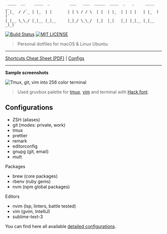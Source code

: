 ```
 ____  __    ____  _         ___   ___  _____  ____  _   _     ____  __
| |_  / /`_ | |_  | |       | | \ / / \  | |  | |_  | | | |   | |_  ( (`
|_|__ \_\_/ |_|__ |_|__     |_|_/ \_\_/  |_|  |_|   |_| |_|__ |_|__ _)_)
```

[![Build Status](https://travis-ci.org/egel/dotfiles.svg?branch=master)](https://travis-ci.org/egel/dotfiles)
[![MIT LICENSE](http://img.shields.io/badge/license-MIT-yellowgreen.svg?style=square)](https://github.com/egel/dotfiles/blob/master/LICENSE)

> Personal dotfiles for macOS & Linux Ubuntu.

---

[Shortcuts Cheat Sheet (PDF)][shortcuts-cheat-sheet] | [Configs][docs-configurations]

---

**Sample screenshots**

<img src="https://github.com/egel/dotfiles/blob/master/docs/assets/dotfiles_screenshot.png" title="Tmux, git, vim into 256 color terminal" />

> Used gruvbox palette for [tmux](https://github.com/egel/tmux-gruvbox), [vim](https://github.com/morhetz/gruvbox) and terminal with [Hack font][hack-font-webpage].

## Configurations

-   ZSH (aliases)
-   git (modes: private, work)
-   tmux
-   prettier
-   remark
-   editorconfig
-   gnupg (git, email)
-   mutt

Packages

-   brew (core packages)
-   rbenv (ruby gems)
-   nvm (npm global packages)

Editors

-   nvim (lsp, linters, battle tested)
-   vim (gvim, IntelliJ)
-   sublime-text-3

You can find here all available [detailed configurations][docs-configurations].

[shortcuts-cheat-sheet]: http://bit.ly/1wqcChS
[hack-font-webpage]: https://sourcefoundry.org/hack/
[docs-configurations]: ./configuration/README.md
